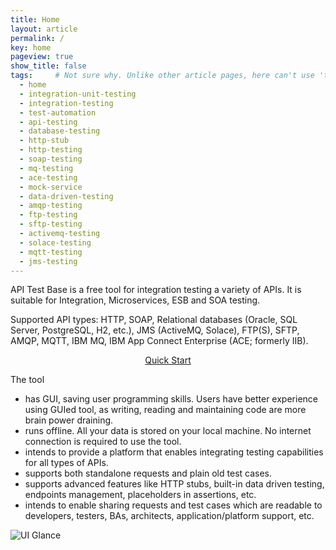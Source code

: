 ```yaml
---
title: Home
layout: article
permalink: /
key: home
pageview: true
show_title: false
tags:     # Not sure why. Unlike other article pages, here can't use 'tags: tag1 tag2, ...', because it will cause 'tags[0]' in _includes/article-info.html not working, hence not rendering the 'keywords' metadata.
  - home
  - integration-unit-testing
  - integration-testing
  - test-automation 
  - api-testing
  - database-testing
  - http-stub
  - http-testing
  - soap-testing
  - mq-testing
  - ace-testing
  - mock-service
  - data-driven-testing
  - amqp-testing
  - ftp-testing
  - sftp-testing
  - activemq-testing
  - solace-testing
  - mqtt-testing
  - jms-testing
---
```

API Test Base is a free tool for integration testing a variety of APIs. It is suitable for Integration, Microservices, ESB and SOA testing.

Supported API types: HTTP, SOAP, Relational databases (Oracle, SQL Server, PostgreSQL, H2, etc.), JMS (ActiveMQ, Solace), FTP(S), SFTP, AMQP, MQTT, IBM MQ, IBM App Connect Enterprise (ACE; formerly IIB).

<div style="text-align:center"><a class="button button--outline-primary button--pill" href="/docs/en/quick-start">Quick Start</a></div>

The tool
* has GUI, saving user programming skills. Users have better experience using GUIed tool, as writing, reading and maintaining code are more brain power draining.
* runs offline. All your data is stored on your local machine. No internet connection is required to use the tool.
* intends to provide a platform that enables integrating testing capabilities for all types of APIs.
* supports both standalone requests and plain old test cases.
* supports advanced features like HTTP stubs, built-in data driven testing, endpoints management, placeholders in assertions, etc.
* intends to enable sharing requests and test cases which are readable to developers, testers, BAs, architects, application/platform support, etc.

![UI Glance](../../screenshots/ui-glance.png)
